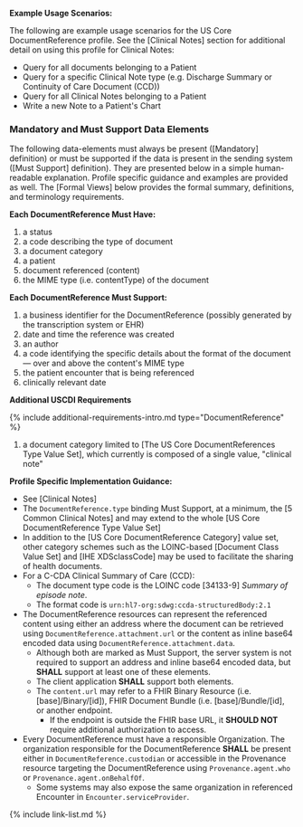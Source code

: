 
**Example Usage Scenarios:**

The following are example usage scenarios for the US Core DocumentReference profile.  See the [Clinical Notes] section for additional detail on using this profile for Clinical Notes:

-   Query for all documents belonging to a Patient
-   Query for a specific Clinical Note type (e.g. Discharge Summary or Continuity of Care Document (CCD))
-   Query for all Clinical Notes belonging to a Patient
-   Write a new Note to a Patient's Chart

### Mandatory and Must Support Data Elements

The following data-elements must always be present ([Mandatory] definition) or must be supported if the data is present in the sending system ([Must Support] definition). They are presented below in a simple human-readable explanation.  Profile specific guidance and examples are provided as well.  The [Formal Views] below provides the  formal summary, definitions, and  terminology requirements.

**Each DocumentReference Must Have:**

1.  a status
1.  a code describing the type of document
1.  a document category
1.  a patient
1.  document referenced (content)
1.  the MIME type (i.e. contentType) of the document

**Each DocumentReference Must Support:**

1.  a business identifier for the DocumentReference (possibly generated by the transcription system or EHR)
1.  date and time the reference was created
1.  an author
1.  a code identifying the specific details about the format of the document — over and above the content's MIME type
1.  the patient encounter that is being referenced
1. clinically relevant date

<div class="bg-success" markdown="1">

**Additional USCDI Requirements**

{% include additional-requirements-intro.md type="DocumentReference" %}

1.  a document category limited to [The US Core DocumentReferences Type Value Set], which currently is composed of a single value, "clinical note"
</div><!-- new-content -->

**Profile Specific Implementation Guidance:**

- See [Clinical Notes]
- The `DocumentReference.type` binding Must Support, at a minimum, the [5 Common Clinical Notes] and may extend to the whole [US Core DocumentReference Type Value Set]
- In addition to the [US Core DocumentReference Category] value set, other category schemes such as the LOINC-based [Document Class Value Set] and [IHE XDSclassCode] may be used to facilitate the sharing of health documents.
- For a C-CDA Clinical Summary of Care (CCD):
   -  The document type code is the LOINC code [34133-9] *Summary of episode note*.
   -  The format code is `urn:hl7-org:sdwg:ccda-structuredBody:2.1`
- The DocumentReference resources can represent the referenced content using either an address where the document can be retrieved using `DocumentReference.attachment.url` or the content as inline base64 encoded data using `DocumentReference.attachment.data`.
    -  Although both are marked as Must Support, the server system is not required to support an address and inline base64 encoded data, but **SHALL** support at least one of these elements.
    -  The client application **SHALL** support both elements.
    -  The `content.url` may refer to a FHIR Binary Resource (i.e. [base]/Binary/[id]), FHIR Document Bundle (i.e. [base]/Bundle/[id], or another endpoint.
        - If the endpoint is outside the FHIR base URL, it **SHOULD NOT** require additional authorization to access.
- Every DocumentReference must have a responsible Organization. The organization responsible for the DocumentReference **SHALL** be present either in `DocumentReference.custodian` or accessible in the Provenance resource targeting the DocumentReference using `Provenance.agent.who` or `Provenance.agent.onBehalfOf`.
   - Some systems may also expose the same organization in referenced Encounter in `Encounter.serviceProvider`.

{% include link-list.md %}
